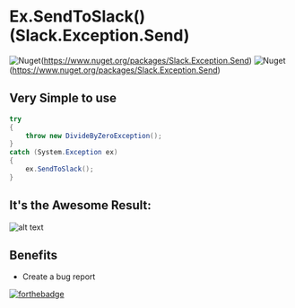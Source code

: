 # Ex.SendToSlack() (Slack.Exception.Send)

![Nuget](https://img.shields.io/nuget/dt/Slack.Exception.Send)(https://www.nuget.org/packages/Slack.Exception.Send)
![Nuget](https://img.shields.io/nuget/v/Slack.Exception.Send)(https://www.nuget.org/packages/Slack.Exception.Send)

## <a name="very_simple"/> Very Simple to use
```csharp
try
{
    throw new DivideByZeroException();
}
catch (System.Exception ex)
{
    ex.SendToSlack();
}
```
## <a name="result"/>It's the Awesome Result:

![alt text](https://i.imgur.com/Pc0MXIj.png)

## Benefits
* Create a bug report

[![forthebadge](https://forthebadge.com/images/badges/built-with-love.svg)](https://forthebadge.com)



